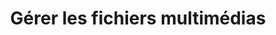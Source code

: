 ---
title: Gérer les fichiers multimédias
type: docs
weight: 30
url: /fr/php-java/manage-media-files
---